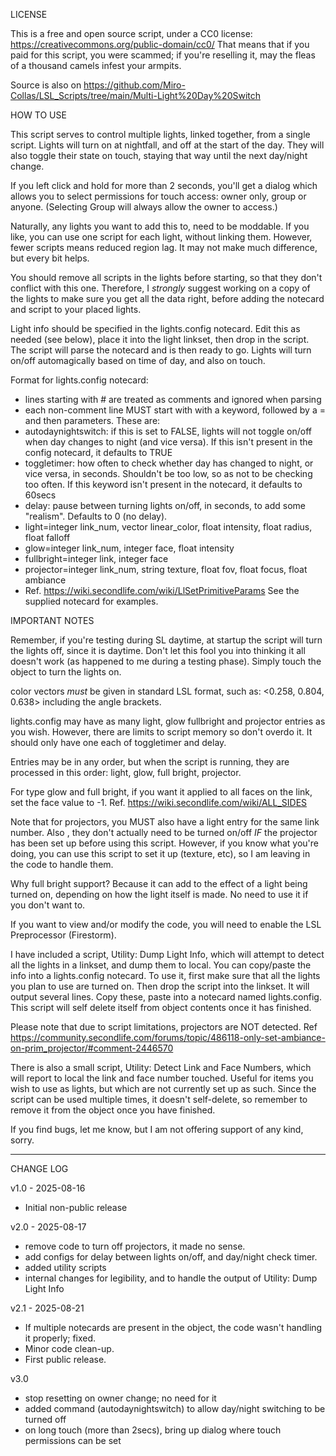 LICENSE

This is a free and open source script, under a CC0 license:
https://creativecommons.org/public-domain/cc0/
That means that if you paid for this script, you were scammed; if you're reselling it, may the fleas of a thousand camels infest your armpits.

Source is also on https://github.com/Miro-Collas/LSL_Scripts/tree/main/Multi-Light%20Day%20Switch

HOW TO USE

This script serves to control multiple lights, linked together, from a single script. Lights will turn on at nightfall, and off at the start of the day. They will also toggle their state on touch, staying that way until the next day/night change.

If you left click and hold for more than 2 seconds, you'll get a dialog which allows you to select permissions for touch access: owner only, group or anyone. (Selecting Group will always allow the owner to access.)

Naturally, any lights you want to add this to, need to be moddable. If you like, you can use one script for each light, without linking them. However, fewer scripts means reduced region lag. It may not make much difference, but every bit helps.

You should remove all scripts in the lights before starting, so that they don't conflict with this one. Therefore, I *strongly* suggest working on a copy of the lights to make sure you get all the data right, before adding the notecard and script to your placed lights.

Light info should be specified in the lights.config notecard. Edit this as needed (see below), place it into the light linkset, then drop in the script. The script will parse the notecard and is then ready to go. Lights will turn on/off automagically based on time of day, and also on touch.

Format for lights.config notecard:
- lines starting with # are treated as comments and ignored when parsing
- each non-comment line MUST start with with a keyword, followed by a = and then parameters. These are:
- autodaynightswitch: if this is set to FALSE, lights will not toggle on/off when day changes to night (and vice versa). If this isn't present in the config notecard, it defaults to TRUE
- toggletimer: how often to check whether day has changed to night, or vice versa, in seconds. Shouldn't be too low, so as not to be checking too often. If this keyword isn't present in the notecard, it defaults to 60secs
- delay: pause between turning lights on/off, in seconds, to add some "realism". Defaults to 0 (no delay).
- light=integer link_num, vector linear_color, float intensity, float radius, float falloff
- glow=integer link_num, integer face, float intensity
- fullbright=integer link, integer face
- projector=integer link_num, string texture, float fov, float focus, float ambiance
- Ref. https://wiki.secondlife.com/wiki/LlSetPrimitiveParams
See the supplied notecard for examples.

IMPORTANT NOTES

Remember, if you're testing during SL daytime, at startup the script will turn the lights off, since it is daytime. Don't let this fool you into thinking it all doesn't work (as happened to me during a testing phase). Simply touch the object to turn the lights on.

color vectors *must* be given in standard LSL format, such as:
<0.258, 0.804, 0.638>
including the angle brackets.

lights.config may have as many light, glow fullbright and projector entries as you wish. However, there are limits to script memory so don't overdo it. It should only have one each of toggletimer and delay.

Entries may be in any order, but when the script is running, they are  processed in this order: light, glow, full bright, projector.

For type glow and full bright, if you want it applied to all faces on the link, set the face value to -1. Ref. https://wiki.secondlife.com/wiki/ALL_SIDES

Note that for projectors, you MUST also have a light entry for the same link number. Also , they don't actually need to be turned on/off *IF* the projector has been set up before using this script. However, if you know what you're doing, you can use this script to set it up (texture, etc), so I am leaving in the code to handle them.

Why full bright support? Because it can add to the effect of a light being turned on, depending on how the light itself is made. No need to use it if you don't want to.

If you want to view and/or modify the code, you will need to enable the LSL Preprocessor (Firestorm).

I have included a script, Utility: Dump Light Info, which will attempt to detect all the lights in a linkset, and dump them to local. You can copy/paste the info into a lights.config notecard. To use it, first make sure that all the lights you plan to use are turned on. Then drop the script into the linkset. It will output several lines. Copy these, paste into a notecard named lights.config. This script will self delete itself from object contents once it has finished.

Please note that due to script limitations, projectors are NOT detected. 
Ref https://community.secondlife.com/forums/topic/486118-only-set-ambiance-on-prim_projector/#comment-2446570

There is also a small script, Utility: Detect Link and Face Numbers, which will report to local the link and face number touched. Useful for items you wish to use as lights, but which are not currently set up as such. Since the script can be used multiple times, it doesn't self-delete, so remember to remove it from the object once you have finished.

If you find bugs, let me know, but I am not offering support of any kind, sorry.

----------

CHANGE LOG

v1.0 - 2025-08-16
- Initial non-public release

v2.0 - 2025-08-17
- remove code to turn off projectors, it made no sense.
- add configs for delay between lights on/off, and day/night check timer.
- added utility scripts
- internal changes for legibility, and to handle the output of Utility: Dump Light Info

v2.1 - 2025-08-21
- If multiple notecards are present in the object, the code wasn't handling it properly; fixed.
- Minor code clean-up.
- First public release.

v3.0
- stop resetting on owner change; no need for it
- added command (autodaynightswitch) to allow day/night switching to be turned off
- on long touch (more than 2secs), bring up dialog where touch permissions can be set

